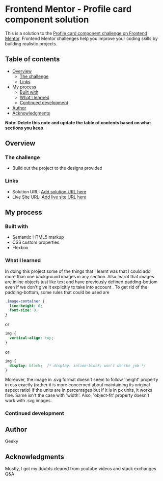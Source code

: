 # Frontend Mentor - Profile card component solution

This is a solution to the [Profile card component challenge on Frontend Mentor](https://www.frontendmentor.io/challenges/profile-card-component-cfArpWshJ). Frontend Mentor challenges help you improve your coding skills by building realistic projects. 

## Table of contents

- [Overview](#overview)
  - [The challenge](#the-challenge)
  - [Links](#links)
- [My process](#my-process)
  - [Built with](#built-with)
  - [What I learned](#what-i-learned)
  - [Continued development](#continued-development)
- [Author](#author)
- [Acknowledgments](#acknowledgments)

**Note: Delete this note and update the table of contents based on what sections you keep.**

## Overview

### The challenge

- Build out the project to the designs provided



### Links

- Solution URL: [Add solution URL here](https://your-solution-url.com)
- Live Site URL: [Add live site URL here](https://your-live-site-url.com)

## My process

### Built with

- Semantic HTML5 markup
- CSS custom properties
- Flexbox


### What I learned

In doing this project some of the things that I learnt was that I could add more than one background images in any section. Also learnt that images are inline objects just like text and have previously defined padding-bottom even if we don't give it explicitly to take into account . To get rid of the padding-bottom, some rules that could be used are

```css
.image-container {
  line-height: 0;
  font-size: 0;
}
```

or

```css
img {
  vertical-align: top;
}
```
or

```css
img {
  display: block;  /* display: inline-block; won't do the job */
}
```

Moreover, the image in .svg format doesn't seem to follow 'height' property in css exactly (rather it is more concerned about maintaining its original aspect ratio) if the units are in percentages but if it is in px units, it works fine. Same isn't the case with 'width'. Also, 'object-fit' property doesn't work with .svg images.


### Continued development


## Author

Geeky

## Acknowledgments

Mostly, I got my doubts cleared from youtube videos and stack exchanges Q&A
